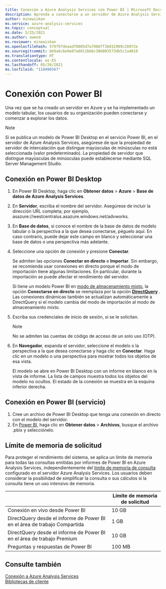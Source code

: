 ```yaml
---
title: Conexión a Azure Analysis Services con Power BI | Microsoft Docs
description: Aprenda a conectarse a un servidor de Azure Analysis Services mediante Power BI. Una vez conectados, los usuarios pueden explorar los datos del modelo.
author: minewiskan
ms.service: azure-analysis-services
ms.topic: conceptual
ms.date: 5/25/2021
ms.author: owend
ms.reviewer: minewiskan
ms.openlocfilehash: 579f97deaadf8005d7a7986ff3b032909c28972e
ms.sourcegitcommit: bb9a6c6e9e07e6011bb6c386003573db5c1a4810
ms.translationtype: HT
ms.contentlocale: es-ES
ms.lasthandoff: 05/26/2021
ms.locfileid: "110496567"
---
```

# <a name="connect-with-power-bi"></a>Conexión con Power BI

Una vez que se ha creado un servidor en Azure y se ha implementado un modelo tabular, los usuarios de su organización pueden conectarse y comenzar a explorar los datos. 

> [!NOTE]
> Si se publica un modelo de Power BI Desktop en el servicio Power BI, en el servidor de Azure Analysis Services, asegúrese de que la propiedad  de servidor de intercalación que distingue mayúsculas de minúsculas no está seleccionada (valor predeterminado). La propiedad de servidor que distingue mayúsculas de minúsculas puede establecerse mediante SQL Server Management Studio.
> 
> 
  
## <a name="connect-in-power-bi-desktop"></a>Conexión en Power BI Desktop

1. En Power BI Desktop, haga clic en **Obtener datos** > **Azure** > **Base de datos de Azure Analysis Services**.

2. En **Servidor**, escriba el nombre del servidor. Asegúrese de incluir la dirección URL completa; por ejemplo, asazure://westcentralus.asazure.windows.net/advworks.

3. En **Base de datos**, si conoce el nombre de la base de datos de modelo tabular o la perspectiva a la que desea conectarse, péguelo aquí. En caso contrario, puede dejar este campo en blanco y seleccionar una base de datos o una perspectiva más adelante.

4. Seleccione una opción de conexión y presione **Conectar**. 

    Se admiten las opciones **Conectar en directo** e **Importar**. Sin embargo, se recomienda usar conexiones en directo porque el modo de importación tiene algunas limitaciones. En particular, durante la importación se puede afectar el rendimiento del servidor.
    
    Si tiene un modelo Power BI en [modo de almacenamiento mixto](/power-bi/transform-model/desktop-composite-models), la opción **Conectarse en directo** se reemplaza por la opción **[DirectQuery](/power-bi/connect-data/desktop-directquery-datasets-azure-analysis-services)** . Las conexiones dinámicas también se actualizan automáticamente a DirectQuery si el modelo cambia del modo de importación al modo de almacenamiento mixto.

5. Escriba sus credenciales de inicio de sesión, si se le solicitan. 

   > [!NOTE]
   > No se admiten las cuentas de código de acceso de un solo uso (OTP). 

6. En **Navegador**, expanda el servidor, seleccione el modelo o la perspectiva a la que desea conectarse y haga clic en **Conectar**. Haga clic en un modelo o una perspectiva para mostrar todos los objetos de esa vista.

    El modelo se abre en Power BI Desktop con un informe en blanco en la vista de informe. La lista de campos muestra todos los objetos del modelo no ocultos. El estado de la conexión se muestra en la esquina inferior derecha.

## <a name="connect-in-power-bi-service"></a>Conexión en Power BI (servicio)

1. Cree un archivo de Power BI Desktop que tenga una conexión en directo con el modelo del servidor.
2. En [Power BI](https://powerbi.microsoft.com), haga clic en **Obtener datos** > **Archivos**, busque el archivo .pbix y selecciónelo.

## <a name="request-memory-limit"></a>Límite de memoria de solicitud

Para proteger el rendimiento del sistema, se aplica un límite de memoria para todas las consultas emitidas por informes de Power BI en Azure Analysis Services, independientemente del [límite de memoria de consulta](/analysis-services/server-properties/memory-properties?view=azure-analysis-services-current&preserve-view=true) configurado en el servidor Azure Analysis Services. Los usuarios deben considerar la posibilidad de simplificar la consulta o sus cálculos si la consulta tiene un uso intensivo de memoria.

|                                                           | Límite de memoria de solicitud |
|-----------------------------------------------------------|----------------------|
| Conexión en vivo desde Power BI                            | 10 GB  |
| DirectQuery desde el informe de Power BI en el área de trabajo Compartida  | 1 GB   |
| DirectQuery desde el informe de Power BI en el área de trabajo Premium | 10 GB  |
| Preguntas y respuestas de Power BI | 100 MB |

## <a name="see-also"></a>Consulte también
[Conexión a Azure Analysis Services](analysis-services-connect.md)   
[Bibliotecas de cliente](/analysis-services/client-libraries?view=azure-analysis-services-current&preserve-view=true)

